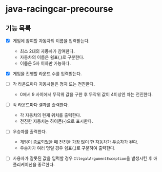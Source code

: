 # java-racingcar-precourse

## 기능 목록

- [x] 게임에 참여할 자동차의 이름을 입력받는다.
    - 최소 2대의 자동차가 참여한다.
    - 자동차의 이름은 쉼표(,)로 구분한다.
    - 이름은 5자 이하만 가능하다.


- [x] 게임을 진행할 라운드 수를 입력받는다.


- [ ] 각 라운드마다 자동차들은 정지 또는 전진한다.
    - 0에서 9 사이에서 무작위 값을 구한 후 무작위 값이 4이상인 차는 전진한다.


- [ ] 각 라운드마다 결과를 출력한다.
    - 각 자동차의 현재 위치를 출력한다.
    - 전진한 자동차는 하이픈(-)으로 표시한다.


- [ ] 우승자를 출력한다.
    - 게임이 종료되었을 때 전진을 가장 많이 한 자동차가 우승자가 된다.
    - 우승자가 여러 명일 경우 쉼표(,)로 구분하여 출력한다.


- [ ] 사용자가 잘못된 값을 입력할 경우 `IllegalArgumentException`을 발생시킨 후 애플리케이션을 종료한다.
